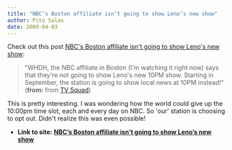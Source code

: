 ```yaml
---
title: "NBC’s Boston affiliate isn’t going to show Leno’s new show"
author: Pito Salas
date: 2009-04-03
---
```


Check out this post [NBC's Boston affiliate isn't going to show Leno's new
show](<http://feedproxy.google.com/~r/weblogsinc/tvsquad/~3/H6YZRExCcKI/>):

> "WHDH, the NBC affiliate in Boston (I'm watching it right now) says that
> they're not going to show Leno's new 10PM show. Starting in September, the
> station is going to show local news at 10PM instead!" (**from:** from [TV
> Squad](<http://www.tvsquad.com/rss.xml>))

This is pretty interesting. I was wondering how the world could give up the
10:00pm time slot, each and every day on NBC. So 'our' station is choosing to
opt out. Didn't realize this was even possible!


* **Link to site:** **[NBC’s Boston affiliate isn’t going to show Leno’s new show](None)**
